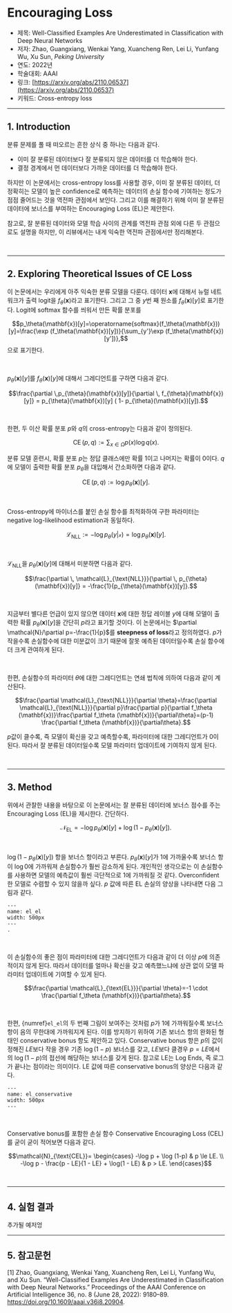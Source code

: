 # Encouraging Loss

- 제목: Well-Classified Examples Are Underestimated in Classification with Deep Neural Networks
- 저자:  Zhao, Guangxiang, Wenkai Yang, Xuancheng Ren, Lei Li, Yunfang Wu, Xu Sun, *Peking University*
- 연도: 2022년
- 학술대회: AAAI
- 링크: [https://arxiv.org/abs/2110.06537](https://arxiv.org/abs/2110.06537)
- 키워드: Cross-entropy loss

---

## 1. Introduction

분류 문제를 풀 때 떠오르는 흔한 상식 중 하나는 다음과 같다.
- 이미 잘 분류된 데이터보다 잘 분류되지 않은 데이터를 더 학습해야 한다.
- 결정 경계에서 먼 데이터보다 가까운 데이터를 더 학습해야 한다.

하지만 이 논문에서는 cross-entropy loss를 사용할 경우, 이미 잘 분류된 데이터, 더 정확히는 모델이 높은 confidence로 예측하는 데이터의 손실 함수에 기여하는 정도가 점점 줄어드는 것을 역전파 관점에서 보인다. 그리고 이를 해결하기 위해 이미 잘 분류된 데이터에 보너스를 부여하는 Encouraging Loss (EL)은 제안한다.

참고로, 잘 분류된 데이터와 모델 학습 사이의 관계를 역전파 관점 외에 다른 두 관점으로도 설명을 하지만, 이 리뷰에서는 내게 익숙한 역전파 관점에서만 정리해본다.

<br>

---

## 2. Exploring Theoretical Issues of CE Loss

이 논문에서는 우리에게 아주 익숙한 분류 모델을 다룬다. 데이터 $\mathbf{x}$에 대해서 뉴럴 네트워크가 출력 logit을 $f_\theta(\mathbf{x})$라고 표기한다. 그리고 그 중 $y$번 째 원소를 $f_\theta(\mathbf{x})[y]$로 표기한다. Logit에 softmax 함수를 씌워서 만든 확률 분포를 

$$p_\theta(\mathbf{x})[y]=\operatorname{softmax}(f_\theta(\mathbf{x}))[y]=\frac{\exp (f_\theta(\mathbf{x})[y])}{\sum_{y'}\exp (f_\theta(\mathbf{x})[y'])},$$
으로 표기한다.

<br>

$p_{\theta}(\mathbf{x})[y]$를 $f_\theta(\mathbf{x})[y]$에 대해서 그레디언트를 구하면 다음과 같다. 

$$\frac{\partial \,p_{\theta}(\mathbf{x})[y]}{\partial \, f_{\theta}(\mathbf{x})[y]} = p_{\theta}(\mathbf{x})[y] ( 1- p_{\theta}(\mathbf{x})[y]).$$

<br>

한편, 두 이산 확률 분포 $p$와 $q$의 cross-entropy는 다음과 같이 정의된다.

$$\operatorname{CE}(p, q):=\sum_{x \in \Omega} p(x)\log q(x).$$

분류 모델 훈련시, 확률 분포 $p$는 정답 클래스에만 확률 1이고 나머지는 확률이 0이다. $q$에 모델이 출력한 확률 분포 $p_\theta$을 대입해서 간소화하면 다음과 같다.

$$\operatorname{CE}(p, q):= \log p_\theta(\mathbf{x})[y].$$

<br>

Cross-entropy에 마이너스를 붙인 손실 함수를 최적화하여 구한 파라미터는 negative log-likelihood estimation과 동일하다. 

$$\mathcal{L}_{\text{NLL}} := - \log p_\theta (y | \mathcal{x})= \log p_\theta(\mathbf{x})[y].$$

<br>

$\mathcal{L}_{\text{NLL}}$을 $p_\theta(\mathbf{x})[y]$에 대해서 미분하면 다음과 같다.

$$\frac{\partial \, \mathcal{L}_{\text{NLL}}}{\partial \, p_{\theta}(\mathbf{x})[y]} = -\frac{1}{p_{\theta}(\mathbf{x})[y]}.$$

<br>

지금부터 별다른 언급이 있지 않으면 데이터 $\mathbf{x}$에 대한 정답 레이블 $y$에 대해 모델이 출력한 확률 $p_{\theta}(\mathbf{x})[y]$을 간단히 $p$라고 표기할 것이다. 이 논문에서는 $\partial \mathcal{N}/\partial p=-\frac{1}{p}$를 **steepness of loss**라고 정의하였다. $p$가 작을수록 손실함수에 대한 미분값이 크기 때문에 잘못 예측된 데이터일수록 손실 함수에 더 크게 관여하게 된다.

<br>

한편, 손실함수의 파라미터 $\theta$에 대한 그레디언트는 연쇄 법칙에 의하여 다음과 같이 계산된다.

$$\frac{\partial \mathcal{L}_{\text{NLL}}}{\partial \theta}=\frac{\partial \mathcal{L}_{\text{NLL}}}{\partial p}\frac{\partial p}{\partial f_\theta (\mathbf{x})}\frac{\partial f_\theta (\mathbf{x})}{\partial\theta}=(p-1) \frac{\partial f_\theta (\mathbf{x})}{\partial\theta}.$$

$p$값이 클수록, 즉 모델이 확신을 갖고 예측할수록, 파라미터에 대한 그레디언트가 0이 된다. 따라서 잘 분류된 데이터일수록 모델 파라미터 업데이트에 기여하지 않게 된다.

<br>

---

## 3. Method

위에서 관찰한 내용을 바탕으로 이 논문에서는 잘 분류된 데이터에 보너스 점수를 주는 Encouraging Loss (EL)을 제시한다. 간단하다.

$$\mathcal{N}_{\text{EL}}=- \log p_{\theta}(\mathbf{x})[y] + \log (1-p_{\theta}(\mathbf{x})[y]).$$

<br>

$\log (1-p_{\theta}(\mathbf{x})[y])$ 항을 보너스 항이라고 부른다. $p_{\theta}(\mathbf{x})[y]$가 1에 가까울수록 보너스 항이 $\log 0$에 가까워져 손실함수가 훨씬 감소하게 된다. 개인적인 생각으로는 이 손실함수를 사용하면 모델의 예측값이 훨씬 극단적으로 1에 가까워질 것 같다. Overconfident한 모델로 수렴할 수 있지 않을까 싶다. $p$ 값에 따른 EL 손실의 양상을 나타내면 다음 그림과 같다.

```{figure} ../img/230425_el_el.png
---
name: el_el
width: 500px
---
.
```

<br>

이 손실함수의 좋은 점이 파라미터에 대한 그레디언트가 다음과 같이 더 이상 $p$에 의존적이지 않게 된다. 따라서 데이터를 얼마나 확신을 갖고 예측했느냐에 상관 없이 모델 파라미터 업데이트에 기여할 수 있게 된다.

$$\frac{\partial \mathcal{L}_{\text{EL}}}{\partial \theta}=-1 \cdot \frac{\partial f_\theta (\mathbf{x})}{\partial\theta}.$$

<br>

한편, {numref}`el_el`의 두 번째 그림이 보여주는 것처럼 $p$가 1에 가까워질수록 보너스 항이 음의 무한대에 가까워지게 된다. 이를 방지하기 위하여 기존 보너스 항의 완화된 형태인 conservative bonus 항도 제안하고 있다. Conservative bonus 항은 $p$의 값이 정해진 $LE$보다 작을 경우 기존 $\log (1-p)$ 보너스를 갖고,  $LE$보다 클경우 $p=LE$에서의 $\log (1-p)$의 접선에 해당하는 보너스를 갖게 된다. 참고로 LE는 Log Ends, 즉 로그가 끝나는 점이라는 의미이다. LE 값에 따른 conservative bonus의 양상은 다음과 같다.

```{figure} ../img/230425_el_conservative.png
---
name: el_conservative
width: 500px
---
```

<br>

Conservative bonus를 포함한 손실 함수 Conservative Encouraging Loss (CEL)를 굳이 굳이 적어보면 다음과 같다.

$$\mathcal{N}_{\text{CEL}}= 
\begin{cases}
-\log p +  \log (1-p) & p \le LE. \\
-\log p  - \frac{p - LE}{1 - LE} + \log(1 - LE) & p > LE.
\end{cases}$$

<br>

---

## 4. 실험 결과

추가될 예저엉


---

## 5. 참고문헌
[1] Zhao, Guangxiang, Wenkai Yang, Xuancheng Ren, Lei Li, Yunfang Wu, and Xu Sun. “Well-Classified Examples Are Underestimated in Classification with Deep Neural Networks.” Proceedings of the AAAI Conference on Artificial Intelligence 36, no. 8 (June 28, 2022): 9180–89. https://doi.org/10.1609/aaai.v36i8.20904.
